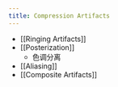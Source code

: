 ```yaml
---
title: Compression Artifacts
---
```


- [[Ringing Artifacts]]
- [[Posterization]]
	- 色调分离
- [[Aliasing]]
- [[Composite Artifacts]]